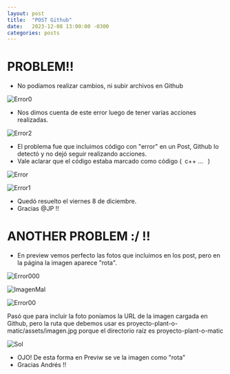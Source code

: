 ```yaml
---
layout: post
title:  "POST Github"
date:   2023-12-08 13:00:00 -0300
categories: posts
---
```


# PROBLEM!!

- No podíamos realizar cambios, ni subir archivos en Github
  
![Error0](/proyecto-plant-o-matic/assets/Error0.jpg)
  
- Nos dimos cuenta de este error luego de tener varias acciones realizadas.
  
![Error2](/proyecto-plant-o-matic/assets/Error2.jpg)

- El problema fue que incluimos código con "error" en un Post, Github lo detectó y no dejó seguir realizando acciones.
- Vale aclarar que el código estaba marcado como código (``` ```c++ ... ``` ```) 

![Error](/proyecto-plant-o-matic/assets/Error.jpg)

![Error1](/proyecto-plant-o-matic/assets/Error1.jpg)

- Quedó resuelto el viernes 8 de diciembre.
- Gracias @JP !! 

# ANOTHER PROBLEM   :/ !!

- En preview vemos perfecto las fotos que incluimos en los post, pero en la página la imagen aparece "rota".

![Error000](/proyecto-plant-o-matic/assets/Error000.jpg)  

![ImagenMal](/proyecto-plant-o-matic/assets/ImagenMal.jpg)

![Error00](/proyecto-plant-o-matic/assets/Error00.jpg)  

Pasó que para incluir la foto poníamos la URL de la imagen cargada en Github, pero la ruta que debemos usar es proyecto-plant-o-matic/assets/imagen.jpg porque el directorio raíz es proyecto-plant-o-matic

![Sol](/proyecto-plant-o-matic/assets/Sol.jpg)  

- OJO! De esta forma en Previw se ve la imagen como "rota"
- Gracias Andrés !!







